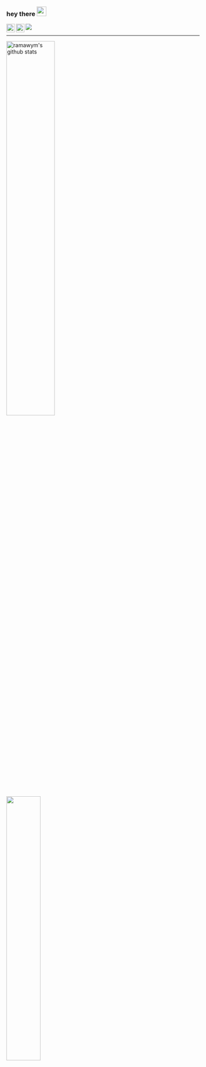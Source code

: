 ### hey there <img src="https://media.giphy.com/media/hvRJCLFzcasrR4ia7z/giphy.gif" width="25px"> 

![](https://komarev.com/ghpvc/?username=ramawym&color=blueviolet)
<a href="https://www.instagram.com/ramawym/">
  <img align="left" alt="" width="22px" src="https://raw.githubusercontent.com/hussainweb/hussainweb/main/icons/instagram.png" />
</a>
<a href="https://www.linkedin.com/in/maulanarama/">
  <img align="left" alt="" width="22px" src="https://raw.githubusercontent.com/peterthehan/peterthehan/master/assets/linkedin.svg" />
</a>
<br>
<hr />

<div>
<img align="center" src="https://github-readme-stats.vercel.app/api?username=ramawym&show_icons=true&include_all_commits=true&theme=radical" alt="ramawym's github stats" width="50%"/>
  <br>
  <br>
<img align="center" src="https://github-readme-stats.vercel.app/api/top-langs/?username=ramawym&layout=compact&theme=radical" width="42%"/>
</div>
  
<br>
